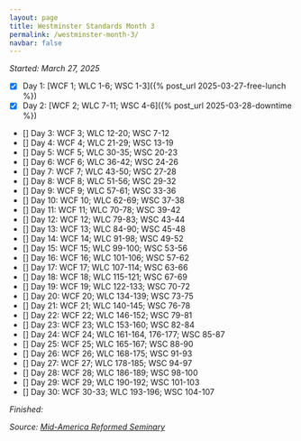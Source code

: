```yaml
---
layout: page
title: Westminster Standards Month 3
permalink: /westminster-month-3/
navbar: false
---
```


*Started: March 27, 2025*

- [x] Day 1: [WCF 1; WLC 1-6; WSC 1-3]({% post_url 2025-03-27-free-lunch %})
- [x] Day 2: [WCF 2; WLC 7-11; WSC 4-6]({% post_url 2025-03-28-downtime %})
- [] Day 3: WCF 3; WLC 12-20; WSC 7-12
- [] Day 4: WCF 4; WLC 21-29; WSC 13-19
- [] Day 5: WCF 5; WLC 30-35; WSC 20-23
- [] Day 6: WCF 6; WLC 36-42; WSC 24-26
- [] Day 7: WCF 7; WLC 43-50; WSC 27-28
- [] Day 8: WCF 8; WLC 51-56; WSC 29-32
- [] Day 9: WCF 9; WLC 57-61; WSC 33-36
- [] Day 10: WCF 10; WLC 62-69; WSC 37-38
- [] Day 11: WCF 11; WLC 70-78; WSC 39-42
- [] Day 12: WCF 12; WLC 79-83; WSC 43-44
- [] Day 13: WCF 13; WLC 84-90; WSC 45-48
- [] Day 14: WCF 14; WLC 91-98; WSC 49-52
- [] Day 15: WCF 15; WLC 99-100; WSC 53-56
- [] Day 16: WCF 16; WLC 101-106; WSC 57-62
- [] Day 17: WCF 17; WLC 107-114; WSC 63-66
- [] Day 18: WCF 18; WLC 115-121; WSC 67-69
- [] Day 19: WCF 19; WLC 122-133; WSC 70-72
- [] Day 20: WCF 20; WLC 134-139; WSC 73-75
- [] Day 21: WCF 21; WLC 140-145; WSC 76-78
- [] Day 22: WCF 22; WLC 146-152; WSC 79-81
- [] Day 23: WCF 23; WLC 153-160; WSC 82-84
- [] Day 24: WCF 24; WLC 161-164, 176-177; WSC 85-87
- [] Day 25: WCF 25; WLC 165-167; WSC 88-90
- [] Day 26: WCF 26; WLC 168-175; WSC 91-93
- [] Day 27: WCF 27; WLC 178-185; WSC 94-97
- [] Day 28: WCF 28; WLC 186-189; WSC 98-100
- [] Day 29: WCF 29; WLC 190-192; WSC 101-103
- [] Day 30: WCF 30-33; WLC 193-196; WSC 104-107

*Finished:*

*Source:* [*Mid-America Reformed Seminary*](https://s3.us-west-1.amazonaws.com/blog.swang.cloud/reformed-standards-monthly.pdf)